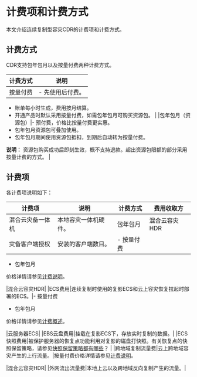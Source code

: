 # 计费项和计费方式

本文介绍连续复制型容灾CDR的计费项和计费方式。

## 计费方式

CDR支持包年包月以及按量付费两种计费方式。

|计费方式|说明|
|----|--|
|按量付费|-   先使用后付费。
-   账单每小时生成，费用按月结算。
-   开通产品时默认采用按量付费，如需包年包月可购买资源包。 |
|包年包月（资源包）|-   预付费，价格比按量付费更实惠。
-   包年包月资源包可叠加使用。
-   包年包月期间使用资源包抵扣，到期后自动转为按量付费。

**说明：** 资源包购买成功后即刻生效，概不支持退款。超出资源包限额的部分采用按量计费的方式。 |

## 计费项

各计费项说明如下：

|计费项|说明|计费方式|费用收取方|
|---|--|----|-----|
|混合云灾备一体机|本地容灾一体机硬件。|包年包月|混合云容灾HDR|
|灾备客户端授权|安装的客户端数目。|-   按量付费
-   包年包月

价格详情请参见[计费说明](https://www.aliyun.com/price/detail/hdr)。

|混合云容灾HDR|
|ECS费用|连续复制时使用的复影ECS和云上容灾恢复拉起时部署的ECS。|-   按量付费
-   包年包月

价格详情请参见[计费概述](/cn.zh-CN/产品定价/计费项/计费概述.md)。

|云服务器ECS|
|EBS云盘费用|挂载在复影ECS下，存放实时复制的数据。|
|ECS快照费用|被保护服务器的恢复点功能利用对复影的磁盘打快照。有关恢复点的快照保留策略，请参见[快照保留策略都有哪些](/cn.zh-CN/常见问题/连续复制型容灾（CDR）常见问题/快照保留策略都有哪些？.md)？ |
|跨地域复制流量费|云上跨地域容灾产生的上行流量。|按量付费价格详情请参见[计费说明](https://www.aliyun.com/price/detail/hdr)。

|混合云容灾HDR|
|外网流出流量费|本地上云以及跨地域反向复制产生的流量。|

